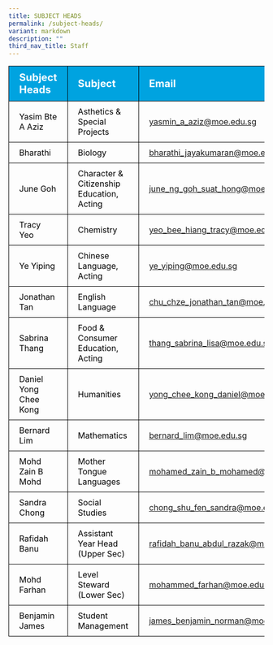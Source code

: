 ```yaml
---
title: SUBJECT HEADS
permalink: /subject-heads/
variant: markdown
description: ""
third_nav_title: Staff
---
```

<table>
<tbody>
			<tr style="background-color: #00A3E0">
					<th style="color: #FFFFFF; font-size: 20px; border: 1px solid black;padding: 10px 20px; text-align: left;">Subject Heads</th>
					<th style="color: #FFFFFF; font-size: 20px; border: 1px solid black;padding: 10px 20px; text-align: left;">Subject</th>
					<th style="color: #FFFFFF; font-size: 20px; border: 1px solid black;padding: 10px 20px; text-align: left;">Email</th>
			</tr>
			<tr>
					<td style="color: black; font-size: 16px; border: 1px solid black;padding: 10px 20px;">Yasim Bte A Aziz</td>
					<td style="color: black; font-size: 16px; border: 1px solid black;padding: 10px 20px;">Asthetics &amp; Special Projects</td>
					<td style="font-size: 16px; border: 1px solid black;padding: 10px 20px;"><a href="mailto:yasmin_a_aziz@moe.edu.sg">yasmin_a_aziz@moe.edu.sg</a></td>
			</tr>  
			<tr>
					<td style="color: black; font-size: 16px; border: 1px solid black;padding: 10px 20px;">Bharathi</td>
					<td style="color: black; font-size: 16px; border: 1px solid black;padding: 10px 20px;">Biology</td>
					<td style="font-size: 16px; border: 1px solid black;padding: 10px 20px;"><a href="mailto:bharathi_jayakumaran@moe.edu.sg">bharathi_jayakumaran@moe.edu.sg</a></td>
			</tr> 
			<tr>
					<td style="color: black; font-size: 16px; border: 1px solid black;padding: 10px 20px;">June Goh</td>
					<td style="color: black; font-size: 16px; border: 1px solid black;padding: 10px 20px;">Character &amp; Citizenship Education,<br>Acting</td>
					<td style="font-size: 16px; border: 1px solid black;padding: 10px 20px;"><a href="mailto:june_ng_goh_suat_hong@moe.edu.sg">june_ng_goh_suat_hong@moe.edu.sg</a></td>
			</tr> 
			<tr>
					<td style="color: black; font-size: 16px; border: 1px solid black;padding: 10px 20px;">Tracy Yeo</td>
					<td style="color: black; font-size: 16px; border: 1px solid black;padding: 10px 20px;">Chemistry</td>
					<td style="font-size: 16px; border: 1px solid black;padding: 10px 20px;"><a href="mailto:yeo_bee_hiang_tracy@moe.edu.sg">yeo_bee_hiang_tracy@moe.edu.sg</a></td>
			</tr> 
			<tr>
					<td style="color: black; font-size: 16px; border: 1px solid black;padding: 10px 20px;">Ye Yiping</td>
					<td style="color: black; font-size: 16px; border: 1px solid black;padding: 10px 20px;">Chinese Language,<br>Acting</td>
					<td style="font-size: 16px; border: 1px solid black;padding: 10px 20px;"><a href="mailto:ye_yiping@moe.edu.sg">ye_yiping@moe.edu.sg</a></td>
			</tr> 
			<tr>
					<td style="color: black; font-size: 16px; border: 1px solid black;padding: 10px 20px;">Jonathan Tan</td>
					<td style="color: black; font-size: 16px; border: 1px solid black;padding: 10px 20px;">English Language</td>
					<td style="font-size: 16px; border: 1px solid black;padding: 10px 20px;"><a href="mailto:chu_chze_jonathan_tan@moe.edu.sg">chu_chze_jonathan_tan@moe.edu.sg</a></td>
			</tr> 
			<tr>
					<td style="color: black; font-size: 16px; border: 1px solid black;padding: 10px 20px;">Sabrina Thang</td>
					<td style="color: black; font-size: 16px; border: 1px solid black;padding: 10px 20px;">Food &amp; Consumer Education,<br>Acting</td>
					<td style="font-size: 16px; border: 1px solid black;padding: 10px 20px;"><a href="mailto:thang_sabrina_lisa@moe.edu.sg">thang_sabrina_lisa@moe.edu.sg</a></td>
			</tr> 
			<tr>
					<td style="color: black; font-size: 16px; border: 1px solid black;padding: 10px 20px;">Daniel Yong Chee Kong</td>
					<td style="color: black; font-size: 16px; border: 1px solid black;padding: 10px 20px;">Humanities</td>
					<td style="font-size: 16px; border: 1px solid black;padding: 10px 20px;"><a href="mailto:yong_chee_kong_daniel@moe.edu.sg">yong_chee_kong_daniel@moe.edu.sg</a></td>
			</tr>  
			<tr>
					<td style="color: black; font-size: 16px; border: 1px solid black;padding: 10px 20px;">Bernard Lim</td>
					<td style="color: black; font-size: 16px; border: 1px solid black;padding: 10px 20px;">Mathematics</td>
					<td style="font-size: 16px; border: 1px solid black;padding: 10px 20px;"><a href="mailto:oh_chee_tiong@schools.gov.sg">bernard_lim@moe.edu.sg</a></td>
			</tr> 
			<tr>
					<td style="color: black; font-size: 16px; border: 1px solid black;padding: 10px 20px;">Mohd Zain B Mohd</td>
					<td style="color: black; font-size: 16px; border: 1px solid black;padding: 10px 20px;">Mother Tongue Languages</td>
					<td style="font-size: 16px; border: 1px solid black;padding: 10px 20px;"><a href="mailto:mohamed_zain_b_mohamed@moe.edu.sg">mohamed_zain_b_mohamed@moe.edu.sg</a></td>
			</tr> 
			<tr>
					<td style="color: black; font-size: 16px; border: 1px solid black;padding: 10px 20px;">Sandra Chong</td>
					<td style="color: black; font-size: 16px; border: 1px solid black;padding: 10px 20px;">Social Studies</td>
					<td style="font-size: 16px; border: 1px solid black;padding: 10px 20px;"><a href="mailto:chong_shu_fen_sandra@moe.edu.sg">chong_shu_fen_sandra@moe.edu.sg</a></td>
			</tr> 
			<tr>
					<td style="color: black; font-size: 16px; border: 1px solid black;padding: 10px 20px;">Rafidah Banu</td>
					<td style="color: black; font-size: 16px; border: 1px solid black;padding: 10px 20px;">Assistant Year Head (Upper Sec)</td>
					<td style="font-size: 16px; border: 1px solid black;padding: 10px 20px;"><a href="mailto:rafidah_banu_abdul_razak@moe.edu.sg">rafidah_banu_abdul_razak@moe.edu.sg</a></td>
			</tr> 
  		<tr>
					<td style="color: black; font-size: 16px; border: 1px solid black;padding: 10px 20px;">Mohd Farhan</td>
					<td style="color: black; font-size: 16px; border: 1px solid black;padding: 10px 20px;">Level Steward (Lower Sec)</td>
					<td style="font-size: 16px; border: 1px solid black;padding: 10px 20px;"><a href="mailto:mohammed_farhan@moe.edu.sg">mohammed_farhan@moe.edu.sg</a></td>
			</tr> 
      <tr>
					<td style="color: black; font-size: 16px; border: 1px solid black;padding: 10px 20px;">Benjamin James</td>
					<td style="color: black; font-size: 16px; border: 1px solid black;padding: 10px 20px;">Student Management</td>
					<td style="font-size: 16px; border: 1px solid black;padding: 10px 20px;"><a href="mailto:james_benjamin_norman@moe.edu.sg">james_benjamin_norman@moe.edu.sg</a></td>
			</tr> 

</tbody>
</table>